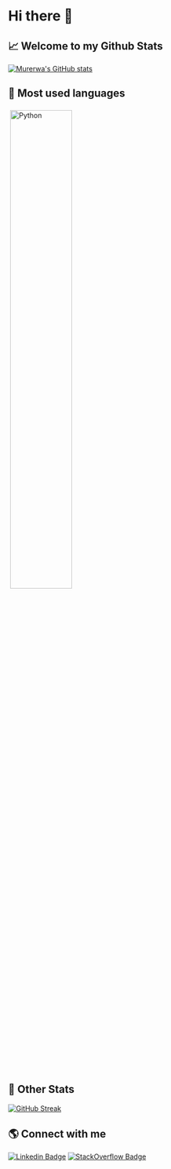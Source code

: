 # Hi there 👋
## 📈 Welcome to my Github Stats



[![Murerwa's GitHub stats](https://github-readme-stats.vercel.app/api?username=kkmurerwa&theme=gotham&include_all_commits=true&count_private=true&show_icons=true)](https://github.com/kkmurerwa/github-readme-stats)


## 🧰 Most used languages
<img src="https://github-readme-stats.vercel.app/api/top-langs/?username=kkmurerwa&layout=compact&theme=gotham&hide=jupyter%20notebook,css,js,html&langs_count=10" width="80" alt="Python" style="vertical-align:top; margin:4px; width:50%">


## 🌱 Other Stats
[![GitHub Streak](https://streak-stats.demolab.com/?user=kkmurerwa)](https://git.io/streak-stats)



## 🌎 Connect with me

[![Linkedin Badge](https://img.shields.io/badge/-LinkedIn-blue?style=flat-square&logo=Linkedin&logoColor=white&link=https://www.linkedin.com/in/kenneth-murerwa-9482b114b/)](https://www.linkedin.com/in/kenneth-murerwa-9482b114b/) [![StackOverflow Badge](https://img.shields.io/badge/-StackOverflow-yellow?style=flat-square&logo=StackOverflow&logoColor=white&link=https://www.linkedin.com/in/kenneth-murerwa-9482b114b/)](https://stackoverflow.com/users/7145285/kenneth-murerwa)




<!--
**xwaxes01/xwaxes01** is a ✨ _special_ ✨ repository because its `README.md` (this file) appears on your GitHub profile.

Here are some ideas to get you started:

- 🔭 I’m currently working on ...
- 🌱 I’m currently learning ...
- 👯 I’m looking to collaborate on ...
- 🤔 I’m looking for help with ...
- 💬 Ask me about ...
- 📫 How to reach me: ...
- 😄 Pronouns: ...
- ⚡ Fun fact: ...
-->
